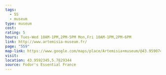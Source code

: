 ```yaml
---
tags:
  - 5S
  - museum
type: museum
cost: 
rating: 5
hours: Tues-Wed 10AM-1PM,2PM-5PM Mon,Fri 10AM-1PM,2PM-6PM
link: http://www.artemisia-museum.fr/
page: "559"
map-link: https://www.google.com/maps/place/Artemisia+museum/@43.9590748,5.7818095,18.5z/data=!4m6!3m5!1s0x12cbb58fff1e7e91:0xea215942a5791eab!8m2!3d43.9592133!4d5.7829071!16s%2Fg%2F11ggfm533s?entry=ttu&g_ep=EgoyMDI0MTAwNy4xIKXMDSoASAFQAw%3D%3D
visit: 
location: 43.9592345,5.7829344
source: Fodor's Essential France
---
```

